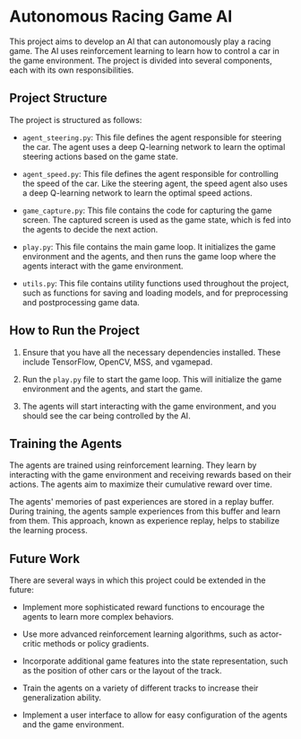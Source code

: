 # Autonomous Racing Game AI

This project aims to develop an AI that can autonomously play a racing game. The AI uses reinforcement learning to learn how to control a car in the game environment. The project is divided into several components, each with its own responsibilities.

## Project Structure

The project is structured as follows:

- `agent_steering.py`: This file defines the agent responsible for steering the car. The agent uses a deep Q-learning network to learn the optimal steering actions based on the game state.

- `agent_speed.py`: This file defines the agent responsible for controlling the speed of the car. Like the steering agent, the speed agent also uses a deep Q-learning network to learn the optimal speed actions.

- `game_capture.py`: This file contains the code for capturing the game screen. The captured screen is used as the game state, which is fed into the agents to decide the next action.

- `play.py`: This file contains the main game loop. It initializes the game environment and the agents, and then runs the game loop where the agents interact with the game environment.

- `utils.py`: This file contains utility functions used throughout the project, such as functions for saving and loading models, and for preprocessing and postprocessing game data.

## How to Run the Project

1. Ensure that you have all the necessary dependencies installed. These include TensorFlow, OpenCV, MSS, and vgamepad.

2. Run the `play.py` file to start the game loop. This will initialize the game environment and the agents, and start the game.

3. The agents will start interacting with the game environment, and you should see the car being controlled by the AI.

## Training the Agents

The agents are trained using reinforcement learning. They learn by interacting with the game environment and receiving rewards based on their actions. The agents aim to maximize their cumulative reward over time.

The agents' memories of past experiences are stored in a replay buffer. During training, the agents sample experiences from this buffer and learn from them. This approach, known as experience replay, helps to stabilize the learning process.

## Future Work

There are several ways in which this project could be extended in the future:

- Implement more sophisticated reward functions to encourage the agents to learn more complex behaviors.

- Use more advanced reinforcement learning algorithms, such as actor-critic methods or policy gradients.

- Incorporate additional game features into the state representation, such as the position of other cars or the layout of the track.

- Train the agents on a variety of different tracks to increase their generalization ability.

- Implement a user interface to allow for easy configuration of the agents and the game environment.
